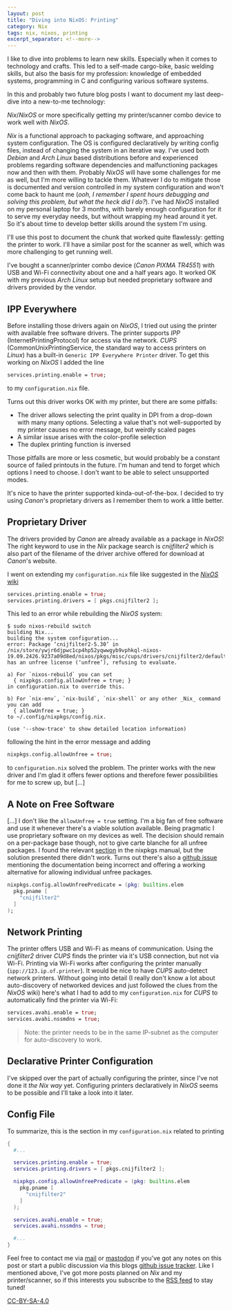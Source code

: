 ```yaml
---
layout: post
title: "Diving into NixOS: Printing"
category: Nix
tags: nix, nixos, printing
excerpt_separator: <!--more-->
---
```


I like to dive into problems to learn new skills. Especially when it comes to
technology and crafts. This led to a self-made cargo-bike, basic welding
skills, but also the basis for my profession: knowledge of embedded systems,
programming in C and configuring various software systems.

In this and probably two future blog posts I want to document my last deep-dive
into a new-to-me technology:

_Nix_/_NixOS_ or more specifically getting my printer/scanner combo device to work
well with _NixOS_.

<!--more-->

_Nix_ is a functional approach to packaging software, and approaching system
configuration. The OS is configured declaratively by writing config files,
instead of changing the system in an iterative way. I've used both _Debian_ and
_Arch_ _Linux_ based distributions before and experienced problems regarding
software dependencies and malfunctioning packages now and then with them.
Probably _NixOS_ will have some challenges for me as well, but I'm more willing
to tackle them.  Whatever I do to mitigate those is documented and version
controlled in my system configuration and won't come back to haunt me (_ooh, I
remember I spent hours debugging and solving this problem, but what the heck
did I do?_). I've had _NixOS_ installed on my personal laptop for 3 months,
with barely enough configuration for it to serve my everyday needs, but without
wrapping my head around it yet. So it's about time to develop better skills
around the system I'm using.

I'll use this post to document the chunk that worked quite flawlessly:
getting the printer to work. I'll have a similar post for the scanner as well,
which was more challenging to get running well.

I've bought a scanner/printer combo device (_Canon PIXMA TR4551_) with USB and
Wi-Fi connectivity about one and a half years ago.  It worked OK with my
previous _Arch_ _Linux_ setup but needed proprietary software and drivers provided
by the vendor.

## IPP Everywhere

Before installing those drivers again on _NixOS_, I tried out using the printer
with available free software drivers. The printer supports _IPP_
(InternetPrintingProtocol) for access via the network. _CUPS_
(CommonUnixPrintingService, the standard way to access printers on _Linux_) has a
built-in `Generic IPP Everywhere Printer` driver. To get
this working on _NixOS_ I added the line
```nix
services.printing.enable = true;
```
to my `configuration.nix` file.

Turns out this driver works OK with my printer, but there are some pitfalls:
* The driver allows selecting the print quality in DPI from a drop-down with
  many many options. Selecting a value that's not well-supported by my printer
  causes no error message, but weirdly scaled pages
* A similar issue arises with the color-profile selection
* The duplex printing function is inversed

Those pitfalls are more or less cosmetic, but would probably be a constant
source of failed printouts in the future. I'm human and tend to forget
which options I need to choose. I don't want to be able to select unsupported
modes.

It's nice to have the printer supported kinda-out-of-the-box. I decided to try
using _Canon_'s proprietary drivers as I remember them to work a little better.

## Proprietary Driver

The drivers provided by _Canon_ are already available as a package in _NixOS_!
The right keyword to use in the _Nix_ package search is _cnijfilter2_ which is
also part of the filename of the driver archive offered for download at
_Canon_'s website.

I went on extending my `configuration.nix` file like suggested in the [_NixOS_
wiki](https://nixos.wiki/wiki/Printing)
```nix
services.printing.enable = true;
services.printing.drivers = [ pkgs.cnijfilter2 ];
```
This led to an error while rebuilding the _NixOS_ system:
```
$ sudo nixos-rebuild switch
building Nix...
building the system configuration...
error: Package ‘cnijfilter2-5.30’ in /nix/store/ywjr6djpwc1cp4hp52yqwwgyb9vphkql-nixos-19.09.2426.9237a09d8ed/nixos/pkgs/misc/cups/drivers/cnijfilter2/default.nix:117 has an unfree license (‘unfree’), refusing to evaluate.

a) For `nixos-rebuild` you can set
  { nixpkgs.config.allowUnfree = true; }
in configuration.nix to override this.

b) For `nix-env`, `nix-build`, `nix-shell` or any other _Nix_ command you can add
  { allowUnfree = true; }
to ~/.config/nixpkgs/config.nix.

(use '--show-trace' to show detailed location information)
```
following the hint in the error message and adding
```nix
nixpkgs.config.allowUnfree = true;
```
to `configuration.nix` solved the problem. The printer works with the new
driver and I'm glad it offers fewer options and therefore fewer possibilities
for me to screw up, but [...]

## A Note on Free Software

[...] I don't like the `allowUnfree = true` setting. I'm a big fan of free
software and use it whenever there's a viable solution available. Being
pragmatic I use proprietary software on my devices as well. The decision should
remain on a per-package base though, not to give carte blanche for all unfree
packages. I found the relevant
[section](https://nixos.org/nixpkgs/manual/#sec-allow-unfree) in the nixpkgs
manual, but the solution presented there didn't work. Turns out there's also a
[github
issue](https://github.com/NixOS/nixpkgs/issues/67830#issuecomment-542933255)
mentioning the documentation being incorrect and offering a working alternative
for allowing individual unfree packages.
```nix
nixpkgs.config.allowUnfreePredicate = (pkg: builtins.elem
  pkg.pname [
    "cnijfilter2"
  ]
);
```

## Network Printing

The printer offers USB and Wi-Fi as means of communication. Using the
_cnijfilter2_ driver _CUPS_ finds the printer via it's USB connection, but not
via Wi-Fi. Printing via Wi-Fi works after configuring the printer manually
(`ipp://123.ip.of.printer`). It would be nice to have _CUPS_ auto-detect
network printers. Without going into detail (I really don't know a lot about
auto-discovery of networked devices and just followed the clues from the
_NixOS_ wiki) here's what I had to add to my `configuration.nix` for _CUPS_ to
automatically find the printer via Wi-Fi:
```nix
services.avahi.enable = true;
services.avahi.nssmdns = true;
```
> Note: the printer needs to be in the same IP-subnet as the computer for
auto-discovery to work.

## Declarative Printer Configuration

I've skipped over the part of actually configuring the printer, since I've not
done it _the Nix way_ yet. Configuring printers declaratively in _NixOS_ seems
to be possible and I'll take a look into it later.

## Config File

To summarize, this is the section in my `configuration.nix` related to printing
```nix
{
  #...

  services.printing.enable = true;
  services.printing.drivers = [ pkgs.cnijfilter2 ];

  nixpkgs.config.allowUnfreePredicate = (pkg: builtins.elem
    pkg.pname [
      "cnijfilter2"
    ]
  );

  services.avahi.enable = true;
  services.avahi.nssmdns = true;

  #...
}
```

Feel free to contact me via [mail](mailto:dwagenk@mailbox.org) or
[mastodon](https://chaos.social/@dwagenk) if you've got any notes on this post
or start a public discussion via this blogs [github issue
tracker](https://github.com/dwagenk/blog.dwagenk.com/issues). Like I mentioned
above, I've got more posts planned on _Nix_ and my printer/scanner, so if this
interests you subscribe to the [RSS feed](/feed.xml) to stay tuned!

[CC-BY-SA-4.0](http://creativecommons.org/licenses/by-sa/4.0/)
